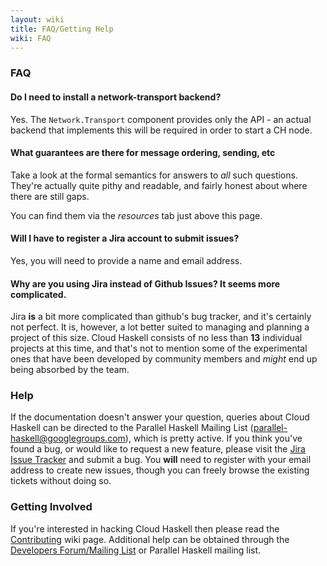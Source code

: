 ```yaml
---
layout: wiki
title: FAQ/Getting Help
wiki: FAQ
---
```


### FAQ

#### Do I need to install a network-transport backend?

Yes. The `Network.Transport` component provides only the API - an actual
backend that implements this will be required in order to start a CH node.

#### What guarantees are there for message ordering, sending, etc

Take a look at the formal semantics for answers to *all* such questions.
They're actually quite pithy and readable, and fairly honest about where
there are still gaps.

You can find them via the *resources* tab just above this page.

#### Will I have to register a Jira account to submit issues?

Yes, you will need to provide a name and email address.

#### Why are you using Jira instead of Github Issues? It seems more complicated.

Jira **is** a bit more complicated than github's bug tracker, and it's certainly
not perfect. It is, however, a lot better suited to managing and planning a
project of this size. Cloud Haskell consists of no less than **13** individual
projects at this time, and that's not to mention some of the experimental ones
that have been developed by community members and *might* end up being absorbed
by the team.

### Help

If the documentation doesn't answer your question, queries about Cloud Haskell
can be directed to the Parallel Haskell Mailing List
(parallel-haskell@googlegroups.com), which is pretty active. If you think
you've found a bug, or would like to request a new feature, please visit the
[Jira Issue Tracker](https://cloud-haskell.atlassian.net) and submit a bug.
You **will** need to register with your email address to create new issues,
though you can freely browse the existing tickets without doing so.


### Getting Involved

If you're interested in hacking Cloud Haskell then please read the
[Contributing](/wiki/contributing.html) wiki page. Additional help can be obtained through the
[Developers Forum/Mailing List](https://groups.google.com/forum/?fromgroups=#!forum/cloud-haskell-developers)
or Parallel Haskell mailing list.
